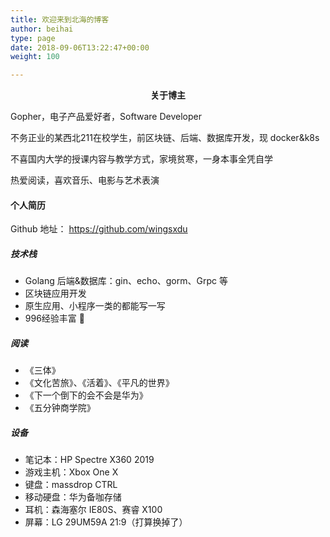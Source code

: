 ```yaml
---
title: 欢迎来到北海的博客
author: beihai
type: page
date: 2018-09-06T13:22:47+00:00
weight: 100

---
```


<p style="text-align: center;">
  <strong>关于博主</strong>
</p>



Gopher，电子产品爱好者，Software Developer

不务正业的某西北211在校学生，前区块链、后端、数据库开发，现 docker&k8s

不喜国内大学的授课内容与教学方式，家境贫寒，一身本事全凭自学


热爱阅读，喜欢音乐、电影与艺术表演

 

#### 个人简历

Github 地址： https://github.com/wingsxdu

##### 技术栈

- Golang 后端&数据库：gin、echo、gorm、Grpc 等
- 区块链应用开发
- 原生应用、小程序一类的都能写一写
- 996经验丰富 🙂

##### 阅读

- 《三体》
- 《文化苦旅》、《活着》、《平凡的世界》
- 《下一个倒下的会不会是华为》
- 《五分钟商学院》

##### 设备

- 笔记本：HP Spectre X360 2019
- 游戏主机：Xbox One X
- 键盘：massdrop CTRL
- 移动硬盘：华为备咖存储
- 耳机：森海塞尔 IE80S、赛睿 X100
- 屏幕：LG 29UM59A 21:9（打算换掉了）

